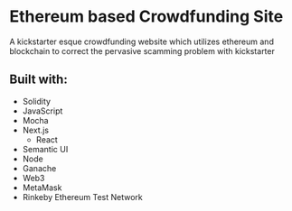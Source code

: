 # Ethereum based Crowdfunding Site
A kickstarter esque crowdfunding website which utilizes ethereum and blockchain to correct the pervasive scamming problem with kickstarter

## Built with:
* Solidity
* JavaScript
* Mocha
* Next.js
    * React
* Semantic UI
* Node
* Ganache
* Web3
* MetaMask
* Rinkeby Ethereum Test Network
